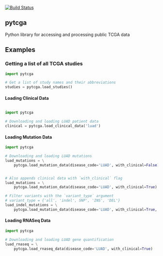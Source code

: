 [![Build Status](https://travis-ci.org/arahuja/pytcga.svg?branch=master)](https://travis-ci.org/arahuja/pytcga)
## pytcga

Python library for accessing and processing public TCGA data


## Examples

### Getting a list of all TCGA studies
```python
import pytcga

# Get a list of study names and their abbreviations
studies = pytcga.load_studies()
```

#### Loading Clinical Data
```python

import pytcga

# Downloading and loading LUAD patient data
clinical = pytcga.load_clinical_data('luad')
```

#### Loading Mutation Data

```python
import pytcga

# Downloading and loading LUAD mutations
luad_mutations = \
    pytcga.load_mutation_data(disease_code='LUAD', with_clinical=False)


# Also appends clinical data with `with_clinical` flag
luad_mutations = \
    pytcga.load_mutation_data(disease_code='LUAD', with_clinical=True)

# Filter variants with the `variant_type` argument
# variant_type = {'all', 'indel', SNP', 'INS', 'DEL'}
luad_indel_mutations = \
    pytcga.load_mutation_data(disease_code='LUAD', with_clinical=True, variant_type='indel')

```

#### Loading RNASeq Data
```python
import pytcga

# Downloading and loading LUAD gene quantification
luad_rnaseq = \
    pytcga.load_rnaseq_data(disease_code='LUAD', with_clinical=True)

```
